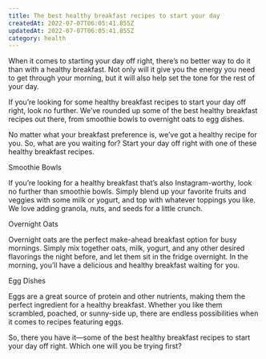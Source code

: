 ```yaml
---
title: The best healthy breakfast recipes to start your day
createdAt: 2022-07-07T06:05:41.855Z
updatedAt: 2022-07-07T06:05:41.855Z
category: health
---
```


When it comes to starting your day off right, there’s no better way to do it than with a healthy breakfast. Not only will it give you the energy you need to get through your morning, but it will also help set the tone for the rest of your day.

If you’re looking for some healthy breakfast recipes to start your day off right, look no further. We’ve rounded up some of the best healthy breakfast recipes out there, from smoothie bowls to overnight oats to egg dishes.

No matter what your breakfast preference is, we’ve got a healthy recipe for you. So, what are you waiting for? Start your day off right with one of these healthy breakfast recipes.

Smoothie Bowls

If you’re looking for a healthy breakfast that’s also Instagram-worthy, look no further than smoothie bowls. Simply blend up your favorite fruits and veggies with some milk or yogurt, and top with whatever toppings you like. We love adding granola, nuts, and seeds for a little crunch.

Overnight Oats

Overnight oats are the perfect make-ahead breakfast option for busy mornings. Simply mix together oats, milk, yogurt, and any other desired flavorings the night before, and let them sit in the fridge overnight. In the morning, you’ll have a delicious and healthy breakfast waiting for you.

Egg Dishes

Eggs are a great source of protein and other nutrients, making them the perfect ingredient for a healthy breakfast. Whether you like them scrambled, poached, or sunny-side up, there are endless possibilities when it comes to recipes featuring eggs.

So, there you have it—some of the best healthy breakfast recipes to start your day off right. Which one will you be trying first?
